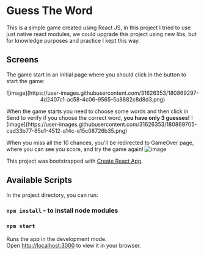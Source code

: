 # Guess The Word

This is a simple game created using React JS, in this project I tried to use just native react modules, 
we could upgrade this project using new libs, but for knowledge purposes and practice  I kept this way.

## Screens
The game start in an initial page where you should click in the button to start the game:
<p align="center">
![image](https://user-images.githubusercontent.com/31626353/180869297-4d2407c1-ac58-4c06-9565-5a8882c8d8d3.png)
 </p>
When the game starts you need to choose some words and then click in Send to verify if you choose the correct word, <b>you have only 3 guesses!</b>
![image](https://user-images.githubusercontent.com/31626353/180869705-cad33b77-85e1-4512-a14c-e15c08726b35.png)

When you miss all the 10 chances, you'll be redirected to GameOver page, where you can see you score, and try the game again!
![image](https://user-images.githubusercontent.com/31626353/180869920-f7abdafe-1335-4ef3-be2f-09bb7a28bf73.png)





This project was bootstrapped with [Create React App](https://github.com/facebook/create-react-app).

## Available Scripts

In the project directory, you can run:
### `npm install` - to install node modules
### `npm start`

Runs the app in the development mode.\
Open [http://localhost:3000](http://localhost:3000) to view it in your browser.



